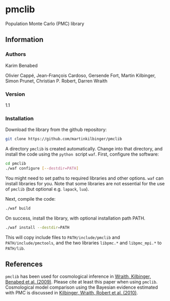 # pmclib

Population Monte Carlo (PMC) library

## Information

### Authors

Karim Benabed

Olivier Cappé, Jean-François Cardoso, Gersende Fort, Martin Kilbinger, Simon Prunet, Christian P. Robert, Darren Wraith

### Version

1.1

### Installation

Download the library from the github repository:

```bash
git clone https://github.com/martinkilbinger/pmclib
```
A directory `pmclib` is created automatically. Change into that directory, and install the code using the `python `script `waf`.
First, configure the software:

```bash
cd pmclib
./waf configure [--destdir=PATH]
```

You might need to set paths to required libraries and other options. `waf` can install libraries for you. Note that some libraries are not essential for the use of `pmclib` (but optional e.g. `lapack`, `lua`).

Next, compile the code:

```bash
./waf build
```

On success, install the library, with optional installation path PATH.

```bash
./waf install --destdir=PATH
```

This will copy include files to `PATH/include/pmclib` and `PATH/include/pmctools`, and the two libraries `libpmc.*` and `libpmc_mpi.*` to `PATH/lib`.

## References

`pmclib` has been used for cosmological inference in [Wraith, Kilbinger, Benabed et al. (2009)](https://arxiv.org/abs/0903.0837).
Please cite at least this paper when using `pmclib`. Cosmological model comparison using the Bayesian evidence estimated with PMC is discussed in [Kilbinger, Wraith, Robert et al. (2010)](https://arxiv.org/abs/0912.1614). 


